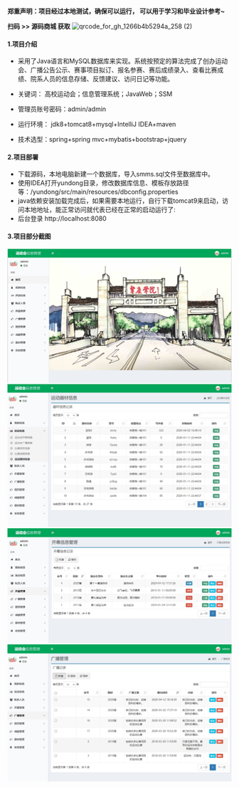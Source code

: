  **郑重声明：项目经过本地测试，确保可以运行， 可以用于学习和毕业设计参考~** 

**扫码 >> 源码商城 获取** ![qrcode_for_gh_1266b4b5294a_258 (2)](https://github.com/user-attachments/assets/45838afd-19a8-4cdc-bdd5-74b9c76fb241)


#### 1.项目介绍
- 采用了Java语言和MySQL数据库来实现。系统按预定的算法完成了创办运动会、广播公告公示、赛事项目拟订、报名参赛、赛后成绩录入、查看比赛成绩、院系人员的信息存储、反馈建议、访问日记等功能。

- 关键词： 高校运动会；信息管理系统；JavaWeb；SSM

- 管理员账号密码：admin/admin

- 运行环境： jdk8+tomcat8+mysql+IntelliJ IDEA+maven

- 技术选型：spring+spring mvc+mybatis+bootstrap+jquery

#### 2.项目部署
- 下载源码，本地电脑新建一个数据库，导入smms.sql文件至数据库中。
- 使用IDEA打开yundong目录，修改数据库信息、模板存放路径等：/yundong/src/main/resources/dbconfig.properties
- java依赖安装加载完成后，如果需要本地运行，自行下载tomcat9来启动，访问本地地址，能正常访问就代表已经在正常的启动运行了:
- 后台登录 http://localhost:8080

#### 3.项目部分截图
![输入图片说明](1.png)![输入图片说明](2.png)![输入图片说明](3.png)![输入图片说明](4.png)
